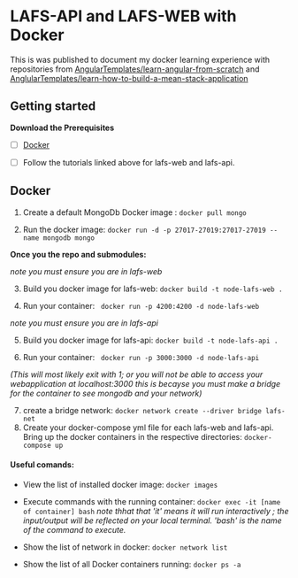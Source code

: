 # LAFS-API and LAFS-WEB with Docker

This is was published to document my docker learning experience with repositories from [AngularTemplates/learn-angular-from-scratch](https://github.com/AngularTemplates/learn-angular-from-scratch-step-by-step) and [AnglularTemplates/learn-how-to-build-a-mean-stack-application](https://github.com/AngularTemplates/learn-how-to-build-a-mean-stack-application)


## Getting started
**Download the Prerequisites**
 - [ ] [Docker](https://www.docker.com/products/docker-desktop/)
 
 - [ ] Follow the tutorials linked above for lafs-web and lafs-api.

 

## Docker

 1. Create a default MongoDb Docker image : `docker pull mongo`
 
 2.  Run the docker image:  `docker run -d -p 27017-27019:27017-27019 --name mongodb mongo`


**Once you the repo and submodules:** 

*note you must ensure you are in lafs-web*


 3.  Build you docker image for lafs-web: `docker build -t node-lafs-web .`
 
4. Run your container: ` docker run -p 4200:4200 -d node-lafs-web`
 
 *note you must ensure you are in lafs-api*
 
 5.  Build you docker image for lafs-api: `docker build -t node-lafs-api .`
 
 6.   Run your container: ` docker run -p 3000:3000 -d node-lafs-api` 
 
 *(This will most likely exit with 1; or you will not be able to access your webapplication at localhost:3000 this is becayse you must make a bridge for the container to see mongodb and your network)*
 

7.  create a bridge network: `docker network create --driver bridge lafs-net `
8. Create your docker-compose yml file for each lafs-web and lafs-api. Bring up the docker containers in the respective directories: `docker-compose up`

 


#### Useful comands: 

 - View the list of installed docker image:  `docker images`
 
 - Execute commands with the running container: `docker exec -it [name of container] bash` 
  *note thhat that 'it' means it will run interactively ; the input/output will be reflected on your local terminal. 'bash' is the name of the command to execute.*
  - Show the list of network in docker: `docker network list`
  - Show the list of all Docker containers running: `docker ps -a`
	 

